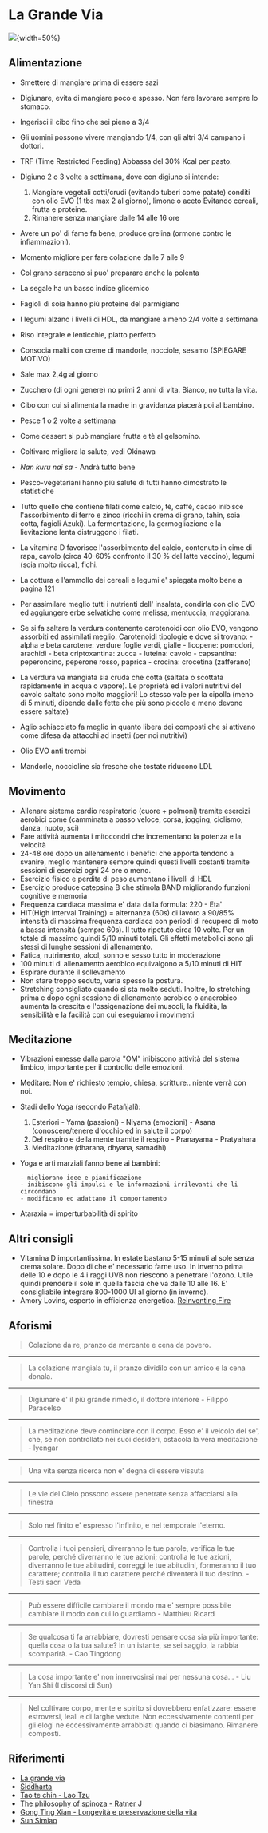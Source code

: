 # La Grande Via

![](http://www.lagrandevia.it/wp-content/uploads/2016/08/lagrandevia-berrino-fontana.jpg){width=50%}

## Alimentazione

* Smettere di mangiare prima di essere sazi
* Digiunare, evita di mangiare poco e spesso. Non fare lavorare sempre lo stomaco.
* Ingerisci il cibo fino che sei pieno a 3/4
* Gli uomini possono vivere mangiando 1/4, con gli altri 3/4 campano i dottori.
* TRF (Time Restricted Feeding) Abbassa del 30% Kcal per pasto.
* Digiuno 2 o 3 volte a settimana, dove con digiuno si intende:

    1. Mangiare vegetali cotti/crudi (evitando tuberi come patate) conditi con
       olio EVO (1 tbs max 2 al giorno), limone o aceto
       Evitando cereali, frutta e proteine.
    1. Rimanere senza mangiare dalle 14 alle 16 ore

* Avere un po' di fame fa bene, produce grelina (ormone contro le infiammazioni).
* Momento migliore per fare colazione dalle 7 alle 9
* Col grano saraceno si puo' preparare anche la polenta
* La segale ha un basso indice glicemico
* Fagioli di soia hanno più proteine del parmigiano
* I legumi alzano i livelli di HDL, da mangiare almeno 2/4 volte a settimana
* Riso integrale e lenticchie, piatto perfetto
* Consocia malti con creme di mandorle, nocciole, sesamo (SPIEGARE MOTIVO)
* Sale max 2,4g al giorno
* Zucchero (di ogni genere) no primi 2 anni di vita. Bianco, no tutta la vita.
* Cibo con cui si alimenta la madre in gravidanza piacerà poi al bambino.
* Pesce 1 o 2 volte a settimana
* Come dessert si può mangiare frutta e tè al gelsomino.
* Coltivare migliora la salute, vedi Okinawa
* *Nan kuru nai sa* - Andrà tutto bene
* Pesco-vegetariani hanno più salute di tutti hanno dimostrato le statistiche
* Tutto quello che contiene filati come calcio, tè, caffè, cacao inibisce
  l'assorbimento di ferro e zinco (ricchi in crema di grano, tahin, soia cotta,
  fagioli Azuki). La fermentazione, la germogliazione e la lievitazione lenta
  distruggono i filati.
* La vitamina D favorisce l'assorbimento del calcio, contenuto in cime di rapa,
  cavolo (circa 40-60% confronto il 30 % del latte vaccino), legumi (soia molto
  ricca), fichi.
* La cottura e l'ammollo dei cereali e legumi e' spiegata molto bene a pagina 121
* Per assimilare meglio tutti i nutrienti dell' insalata, condirla con olio EVO ed
  aggiungere erbe selvatiche come melissa, mentuccia, maggiorana.
* Se si fa saltare la verdura contenente carotenoidi con olio EVO, vengono
  assorbiti ed assimilati meglio. Carotenoidi tipologie e dove si trovano:
      - alpha e beta carotene: verdure foglie verdi, gialle
      - licopene: pomodori, arachidi
      - beta criptoxantina: zucca
      - luteina: cavolo
      - capsantina: peperoncino, peperone rosso, paprica
      - crocina: crocetina (zafferano)
* La verdura va mangiata sia cruda che cotta (saltata o scottata rapidamente in
  acqua o vapore). Le proprietà ed i valori nutritivi del cavolo saltato sono
  molto maggiori! Lo stesso vale per la cipolla (meno di 5 minuti, dipende dalle
  fette che più sono piccole e meno devono essere saltate)
* Aglio schiacciato fa meglio in quanto libera dei composti che si attivano come
  difesa da attacchi ad insetti (per noi nutritivi)
* Olio EVO anti trombi
* Mandorle, noccioline sia fresche che tostate riducono LDL

## Movimento

* Allenare sistema cardio respiratorio (cuore + polmoni) tramite esercizi aerobici
  come (camminata a passo veloce, corsa, jogging, ciclismo, danza, nuoto, sci)
* Fare attività aumenta i mitocondri che incrementano la potenza e la velocità
* 24-48 ore dopo un allenamento i benefici che apporta tendono a svanire, meglio
  mantenere sempre quindi questi livelli costanti tramite sessioni di esercizi
  ogni 24 ore o meno.
* Esercizio fisico e perdita di peso aumentano i livelli di HDL
* Esercizio produce catepsina B che stimola BAND migliorando funzioni cognitive e
  memoria
* Frequenza cardiaca massima e' data dalla formula: 220 - Eta'
* HIT(High Interval Training) = alternanza (60s) di lavoro a 90/85% intensità di
  massima frequenza cardiaca con periodi di recupero di moto a bassa intensità
  (sempre 60s). Il tutto ripetuto circa 10 volte. Per un totale di massimo quindi
  5/10 minuti totali. Gli effetti metabolici sono gli stessi di lunghe sessioni di
  allenamento.
* Fatica, nutrimento, alcol, sonno e sesso tutto in moderazione
* 100 minuti di allenamento aerobico equivalgono a 5/10 minuti di HIT
* Espirare durante il sollevamento
* Non stare troppo seduto, varia spesso la postura.
* Stretching  consigliato quando si sta molto seduti. Inoltre, lo stretching prima
  e dopo ogni sessione di allenamento aerobico o anaerobico aumenta la crescita
  e l'ossigenazione dei muscoli, la fluidità, la sensibilità e la facilità con
  cui eseguiamo i movimenti

## Meditazione

* Vibrazioni emesse dalla parola "OM" inibiscono attività del sistema limbico,
  importante per il controllo delle emozioni.
* Meditare: Non e' richiesto tempio, chiesa, scritture.. niente verrà con noi.
* Stadi dello Yoga (secondo Patañjali):

    1. Esteriori
           - Yama (passioni)
           - Niyama (emozioni)
           - Asana (conoscere/tenere d'occhio ed in salute il corpo)
    1. Del respiro e della mente tramite il respiro
           - Pranayama
           - Pratyahara
    1. Meditazione (dharana, dhyana, samadhi)

* Yoga e arti marziali fanno bene ai bambini:

      - migliorano idee e pianificazione
      - inibiscono gli impulsi e le informazioni irrilevanti che li circondano
      - modificano ed adattano il comportamento

* Ataraxia = imperturbabilità di spirito

## Altri consigli

* Vitamina D importantissima. In estate bastano 5-15 minuti al sole senza crema
  solare. Dopo di che e' necessario farne uso. In inverno prima delle 10 e dopo
  le 4 i raggi UVB non riescono a penetrare l'ozono. Utile quindi prendere il
  sole in quella fascia che va dalle 10 alle 16. E' consigliabile integrare
  800-1000 UI al giorno (in inverno).
* Amory Lovins, esperto in efficienza energetica. [Reinventing
  Fire](https://www.goodreads.com/book/show/12742309-reinventing-fire)

## Aforismi

> Colazione da re, pranzo da mercante e cena da povero.

---

> La colazione mangiala tu, il pranzo dividilo con un amico e la cena donala.

---

> Digiunare e' il più grande rimedio, il dottore interiore - Filippo Paracelso

---

> La meditazione deve cominciare con il corpo. Esso e' il veicolo del se', che, se
> non controllato nei suoi desideri, ostacola la vera meditazione - Iyengar

---

> Una vita senza ricerca non e' degna di essere vissuta

---

> Le vie del Cielo possono essere penetrate senza affacciarsi alla finestra

---

> Solo nel finito e' espresso l'infinito, e nel temporale l'eterno.

---

> Controlla i tuoi pensieri, diverranno le tue parole, verifica le tue parole,
> perché diverranno le tue azioni; controlla le tue azioni, diverranno le tue
> abitudini, correggi le tue abitudini, formeranno il tuo carattere; controlla
> il tuo carattere perché diventerà il tuo destino. - Testi sacri Veda

---

> Può essere difficile cambiare il mondo ma e' sempre possibile cambiare il modo
> con cui lo guardiamo - Matthieu Ricard

---

> Se qualcosa ti fa arrabbiare, dovresti pensare cosa sia più importante: quella
> cosa o la tua salute? In un istante, se sei saggio, la rabbia scomparirà. -
> Cao Tingdong

---

> La cosa importante e' non innervosirsi mai per nessuna cosa... -  Liu Yan Shi (I discorsi di Sun)

---

> Nel coltivare corpo, mente e spirito si dovrebbero enfatizzare: essere
> estroversi, leali e di larghe vedute. Non eccessivamente contenti per gli
> elogi ne eccessivamente arrabbiati quando ci biasimano. Rimanere composti.

## Riferimenti

* [La grande via](http://www.lagrandevia.it/la-grande-via/)
* [Siddharta](https://www.goodreads.com/book/show/52036.Siddhartha)
* [Tao te chin - Lao Tzu](https://www.goodreads.com/book/show/67896.Tao_Te_Ching)
* [The philosophy of spinoza - Ratner J](https://www.goodreads.com/book/show/2340397.The_Philosophy_of_Spinoza)
* [Gong Ting Xian - Longevità e preservazione della vita](https://www.amazon.com/Longevity-Life-Preservation-Chinese-MING/dp/753772606X)
* [Sun Simiao](https://en.wikipedia.org/wiki/Sun_Simiao)

